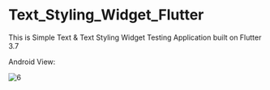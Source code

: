 # Text_Styling_Widget_Flutter

This is Simple Text & Text Styling Widget Testing Application built on Flutter 3.7

Android View:

![6](https://user-images.githubusercontent.com/98497929/226084467-db60fb5a-be9c-4dcd-955d-acb161c978ff.PNG)
